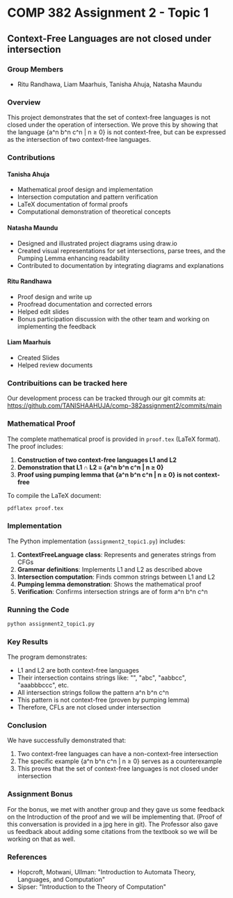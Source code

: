 # COMP 382 Assignment 2 - Topic 1

## Context-Free Languages are not closed under intersection

### Group Members
- Ritu Randhawa, Liam Maarhuis, Tanisha Ahuja, Natasha Maundu

### Overview
This project demonstrates that the set of context-free languages is not closed under the operation of intersection. We prove this by showing that the language {a^n b^n c^n | n ≥ 0} is not context-free, but can be expressed as the intersection of two context-free languages.

### Contributions
#### Tanisha Ahuja
- Mathematical proof design and implementation
- Intersection computation and pattern verification
- LaTeX documentation of formal proofs
- Computational demonstration of theoretical concepts

#### Natasha Maundu
- Designed and illustrated project diagrams using draw.io
- Created visual representations for set intersections, parse trees, and the Pumping Lemma enhancing readability
- Contributed to documentation by integrating diagrams and explanations

#### Ritu Randhawa
- Proof design and write up
- Proofread documentation and corrected errors
- Helped edit slides
- Bonus participation discussion with the other team and working on implementing the feedback

#### Liam Maarhuis
- Created Slides
- Helped review documents

### Contribuitions can be tracked here 
Our development process can be tracked through our git commits at:
https://github.com/TANISHAAHUJA/comp-382assignment2/commits/main

### Mathematical Proof

The complete mathematical proof is provided in `proof.tex` (LaTeX format). The proof includes:

1. **Construction of two context-free languages L1 and L2**
2. **Demonstration that L1 ∩ L2 = {a^n b^n c^n | n ≥ 0}**
3. **Proof using pumping lemma that {a^n b^n c^n | n ≥ 0} is not context-free**

To compile the LaTeX document:
```bash
pdflatex proof.tex
```

### Implementation

The Python implementation (`assignment2_topic1.py`) includes:

1. **ContextFreeLanguage class**: Represents and generates strings from CFGs
2. **Grammar definitions**: Implements L1 and L2 as described above
3. **Intersection computation**: Finds common strings between L1 and L2
4. **Pumping lemma demonstration**: Shows the mathematical proof
5. **Verification**: Confirms intersection strings are of form a^n b^n c^n

### Running the Code

```bash
python assignment2_topic1.py
```

### Key Results

The program demonstrates:
- L1 and L2 are both context-free languages
- Their intersection contains strings like: "", "abc", "aabbcc", "aaabbbccc", etc.
- All intersection strings follow the pattern a^n b^n c^n
- This pattern is not context-free (proven by pumping lemma)
- Therefore, CFLs are not closed under intersection

### Conclusion

We have successfully demonstrated that:
1. Two context-free languages can have a non-context-free intersection
2. The specific example {a^n b^n c^n | n ≥ 0} serves as a counterexample
3. This proves that the set of context-free languages is not closed under intersection

### Assignment Bonus
For the bonus, we met with another group and they gave us some feedback on the Introduction of the proof and we will be implementing that. (Proof of this conversation is provided in a jpg here in git). The Professor also gave us feedback about adding some citations from the textbook so we will be working on that as well. 


### References

- Hopcroft, Motwani, Ullman: "Introduction to Automata Theory, Languages, and Computation"
- Sipser: "Introduction to the Theory of Computation"
